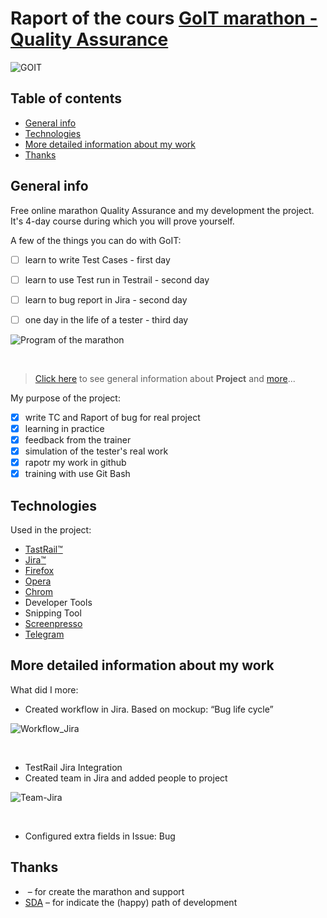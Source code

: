 # Raport of the cours [GoIT marathon - Quality Assurance](https://qa.m.goit.global/pl/) 


![GOIT](https://github.com/eksperymentator/GoIT_Maraton_QA/assets/101925955/90e24fbb-dbcc-4ec8-8ba6-a051522d0803 "home")
<br>

## Table of contents
* [General info](#General-info)
* [Technologies](#Technologies)
* [More detailed information about my work](#More-detailed-information-about-my-work)
* [Thanks](#Thanks)

## General info 

Free online marathon Quality Assurance and my development the project. <br>
It's 4-day course during which you will prove yourself. <br>

A few of the things you can do with GoIT: 
- [ ] learn to write Test Cases - first day 
- [ ] learn to use Test run in Testrail - second day 
- [ ] learn to bug report in Jira - second day 
- [ ] one day in the life of a tester - third day 



![Program of the marathon](https://github.com/eksperymentator/GoIT_Maraton_QA/assets/101925955/e3034b82-ea94-45d6-b8e8-2f058c3e2e8f)

<br>

>  [Click here](https://qa.m.goit.global/pl/) to see general information about **Project** and [more](https://goit.global/pl/newcomers/)... <br>

My purpose of the project: 
- [x] write TC and Raport of bug for real project 
- [x] learning in practice 
- [x] feedback from the trainer 
- [x] simulation of the tester's real work 
- [x] rapotr my work in github 
- [x] training with use Git Bash 

## Technologies 
Used in the project: 
- [TastRail:tm:](https://www.testrail.com/)
- [Jira:tm:](https://www.atlassian.com/software/jira?&aceid=&adposition=&adgroup=151255109963&campaign=20389338852&creative=666706086655&device=c&keyword=jira&matchtype=e&network=g&placement=&ds_kids=p77324634991&ds_e=GOOGLE&ds_eid=700000001558501&ds_e1=GOOGLE&gclid=EAIaIQobChMIysLTi8zcgAMVOoZoCR0X-AuyEAAYASAAEgKo4PD_BwE&gclsrc=aw.ds)
- [Firefox](https://www.mozilla.org/pl/firefox/new/)
- [Opera](https://www.opera.com/pl)
- [Chrom](https://www.google.com/chrome/)
- Developer Tools 
- Snipping Tool 
- [Screenpresso](https://www.screenpresso.com/)
- [Telegram](https://web.telegram.org/a/)

## More detailed information about my work 

What did I more:
- Created workflow in Jira.  Based on mockup: “Bug life cycle” <br>

![Workflow_Jira](https://github.com/eksperymentator/GoIT_Maraton_QA/assets/101925955/c213f98d-d00e-46d3-a6db-9511bc8802d1) 

<br>

- TestRail Jira Integration <br>
- Created team in Jira and added people to project <br>

![Team-Jira](https://github.com/eksperymentator/GoIT_Maraton_QA/assets/101925955/9de3f998-befd-4bf7-92fa-f25f0eeb24ee)

<br>

- Configured extra fields in Issue: Bug <br>

## Thanks 
- [![<GoIT>](![Logo_GOIT](https://github.com/eksperymentator/GoIT_Maraton_QA/assets/101925955/be4867b1-d689-4733-98d5-80299a253090))](https://goit.global/pl/) – for create the marathon and support <br>
- [SDA](https://sdacademy.pl/) – for indicate the (happy) path of development <br>
